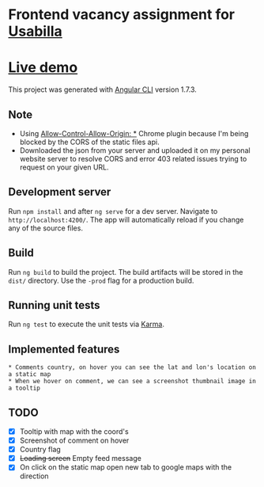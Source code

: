 # Frontend vacancy assignment for [Usabilla](http://usabilla.com)
# [Live demo](http://deniz-usabilla.surge.sh/)

This project was generated with [Angular CLI](https://github.com/angular/angular-cli) version 1.7.3.


## Note
* Using [Allow-Control-Allow-Origin: *](https://chrome.google.com/webstore/detail/allow-control-allow-origi/nlfbmbojpeacfghkpbjhddihlkkiljbi) Chrome plugin because I'm being blocked by the CORS of the static files api.
* Downloaded the json from your server and uploaded it on my personal website server to resolve CORS and error 403 related issues trying to request on your given URL.

## Development server

Run `npm install` and after `ng serve` for a dev server. Navigate to `http://localhost:4200/`. The app will automatically reload if you change any of the source files.

## Build

Run `ng build` to build the project. The build artifacts will be stored in the `dist/` directory. Use the `-prod` flag for a production build.

## Running unit tests

Run `ng test` to execute the unit tests via [Karma](https://karma-runner.github.io).


## Implemented features
    * Comments country, on hover you can see the lat and lon's location on a static map
    * When we hover on comment, we can see a screenshot thumbnail image in a tooltip 

## TODO

- [x] Tooltip with map with the coord's
- [x] Screenshot of comment on hover
- [x] Country flag
- [x] ~~Loading screen~~ Empty feed message
- [x] On click on the static map open new tab to google maps with the direction
